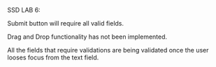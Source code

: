 SSD LAB 6:

Submit button will require all valid fields.

Drag and Drop functionality has not been implemented.

All the fields that require validations are being validated once the user looses focus from the text field.